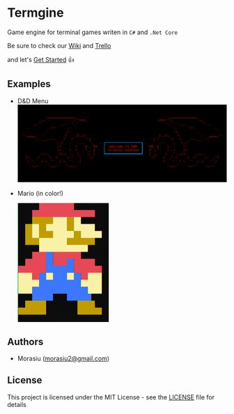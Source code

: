 # Termgine

Game engine for terminal games writen in `C#` and `.Net Core`

Be sure to check our [Wiki](https://github.com/Morasiu/Termgine/wiki) and [Trello](https://trello.com/b/1EpbQfUH/termgine)

and let's [Get Started](https://github.com/Morasiu/Termgine/wiki/GetStarted) 👍

## Examples
* D&D Menu
  ![D&D](Docs/D&D_menu.png)


* Mario (in color!)

  ![Mario](Docs/mario.PNG)

## Authors

* Morasiu (morasiu2@gmail.com)

## License

This project is licensed under the MIT License - see the [LICENSE](LICENSE) file for details
